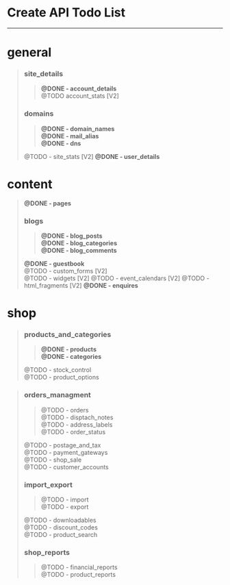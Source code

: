 # Create API Todo List
------------------------

general
=======

> ### site_details  
>
> > **@DONE - account_details**  
> > @TODO		account_stats  [V2]
>
>
> ### domains  
> 
> > **@DONE - domain_names**  
> > **@DONE - mail_alias**  
> > **@DONE - dns**  
>
> @TODO	- site_stats  [V2]
> **@DONE - user_details**

content
=======

> **@DONE	- pages**  
> 
> ### blogs  
> 
> > __@DONE		- blog_posts__  
> > __@DONE		- blog_categories__  
> > __@DONE		- blog_comments__  
>
> **@DONE - guestbook**  
> @TODO	- custom_forms [V2]  
> @TODO	- widgets  [V2]
> @TODO	- event_calendars  [V2]
> @TODO	- html_fragments  [V2]
> **@DONE	- enquires**  

shop
====

> ### products_and_categories  
>
> > **@DONE		- products**  
> > **@DONE		- categories**  
>
> @TODO	- stock_control  
> @TODO	- product_options  

> ### orders_managment  
>
> > @TODO		- orders  
> > @TODO		- disptach_notes   
> > @TODO		- address_labels  
> > @TODO		- order_status  
>
> @TODO	- postage_and_tax  
> @TODO	- payment_gateways  
> @TODO	- shop_sale  
> @TODO	- customer_accounts  
>
> ### import_export  
>
> > @TODO		- import  
> > @TODO		- export  
>
> @TODO	- downloadables  
> @TODO	- discount_codes  
> @TODO	- product_search  
>
> ### shop_reports  
> > @TODO		- financial_reports  
> > @TODO		- product_reports  
>